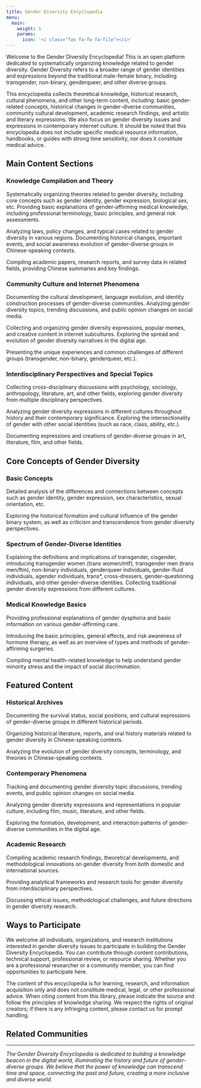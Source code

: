 ```yaml
---
title: Gender Diversity Encyclopedia
menu:
  main:
    weight: 1
    params:
      icon: '<i class="fas fa-fw fa-file"></i>'
---
```


Welcome to the Gender Diversity Encyclopedia! This is an open platform dedicated to systematically organizing knowledge related to gender diversity. Gender Diversity refers to a broader range of gender identities and expressions beyond the traditional male-female binary, including transgender, non-binary, genderqueer, and other diverse groups.

This encyclopedia collects theoretical knowledge, historical research, cultural phenomena, and other long-term content, including: basic gender-related concepts, historical changes in gender-diverse communities, community cultural development, academic research findings, and artistic and literary expressions. We also focus on gender diversity issues and expressions in contemporary internet culture. It should be noted that this encyclopedia does not include specific medical resource information, handbooks, or guides with strong time sensitivity, nor does it constitute medical advice.

## Main Content Sections

### Knowledge Compilation and Theory

Systematically organizing theories related to gender diversity, including core concepts such as gender identity, gender expression, biological sex, etc. Providing basic explanations of gender-affirming medical knowledge, including professional terminology, basic principles, and general risk assessments.

Analyzing laws, policy changes, and typical cases related to gender diversity in various regions. Documenting historical changes, important events, and social awareness evolution of gender-diverse groups in Chinese-speaking contexts.

Compiling academic papers, research reports, and survey data in related fields, providing Chinese summaries and key findings.

### Community Culture and Internet Phenomena

Documenting the cultural development, language evolution, and identity construction processes of gender-diverse communities. Analyzing gender diversity topics, trending discussions, and public opinion changes on social media.

Collecting and organizing gender diversity expressions, popular memes, and creative content in internet subcultures. Exploring the spread and evolution of gender diversity narratives in the digital age.

Presenting the unique experiences and common challenges of different groups (transgender, non-binary, genderqueer, etc.).

### Interdisciplinary Perspectives and Special Topics

Collecting cross-disciplinary discussions with psychology, sociology, anthropology, literature, art, and other fields, exploring gender diversity from multiple disciplinary perspectives.

Analyzing gender diversity expressions in different cultures throughout history and their contemporary significance. Exploring the intersectionality of gender with other social identities (such as race, class, ability, etc.).

Documenting expressions and creations of gender-diverse groups in art, literature, film, and other fields.

## Core Concepts of Gender Diversity

### Basic Concepts

Detailed analysis of the differences and connections between concepts such as gender identity, gender expression, sex characteristics, sexual orientation, etc.

Exploring the historical formation and cultural influence of the gender binary system, as well as criticism and transcendence from gender diversity perspectives.

### Spectrum of Gender-Diverse Identities

Explaining the definitions and implications of transgender, cisgender, introducing transgender women (trans women/mtf), transgender men (trans men/ftm), non-binary individuals, genderqueer individuals, gender-fluid individuals, agender individuals, trans*, cross-dressers, gender-questioning individuals, and other gender-diverse identities. Collecting traditional gender diversity expressions from different cultures.

### Medical Knowledge Basics

Providing professional explanations of gender dysphoria and basic information on various gender-affirming care.

Introducing the basic principles, general effects, and risk awareness of hormone therapy, as well as an overview of types and methods of gender-affirming surgeries.

Compiling mental health-related knowledge to help understand gender minority stress and the impact of social discrimination.

## Featured Content

### Historical Archives

Documenting the survival status, social positions, and cultural expressions of gender-diverse groups in different historical periods.

Organizing historical literature, reports, and oral history materials related to gender diversity in Chinese-speaking contexts.

Analyzing the evolution of gender diversity concepts, terminology, and theories in Chinese-speaking contexts.

### Contemporary Phenomena

Tracking and documenting gender diversity topic discussions, trending events, and public opinion changes on social media.

Analyzing gender diversity expressions and representations in popular culture, including film, music, literature, and other fields.

Exploring the formation, development, and interaction patterns of gender-diverse communities in the digital age.

### Academic Research

Compiling academic research findings, theoretical developments, and methodological innovations on gender diversity from both domestic and international sources.

Providing analytical frameworks and research tools for gender diversity from interdisciplinary perspectives.

Discussing ethical issues, methodological challenges, and future directions in gender diversity research.

## Ways to Participate

We welcome all individuals, organizations, and research institutions interested in gender diversity issues to participate in building the Gender Diversity Encyclopedia. You can contribute through content contributions, technical support, professional review, or resource sharing. Whether you are a professional researcher or a community member, you can find opportunities to participate here.

The content of this encyclopedia is for learning, research, and information acquisition only and does not constitute medical, legal, or other professional advice. When citing content from this library, please indicate the source and follow the principles of knowledge sharing. We respect the rights of original creators; if there is any infringing content, please contact us for prompt handling.

## Related Communities

---

*The Gender Diversity Encyclopedia is dedicated to building a knowledge beacon in the digital world, illuminating the history and future of gender-diverse groups. We believe that the power of knowledge can transcend time and space, connecting the past and future, creating a more inclusive and diverse world.*


